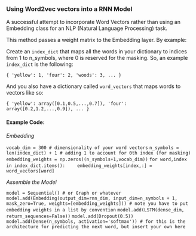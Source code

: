 ### Using Word2vec vectors into a RNN Model

A successful attempt to incorporate Word Vectors rather than using an Embedding class for an NLP (Natural Language Processing) task. 

This method passes a weight matrix to the Embedding layer. By example:

Create an `index_dict` that maps all the words in your dictionary to indices from 1 to n_symbols, where 0 is reserved for the masking. So, an example `index_dict` is the following:

`{
 'yellow': 1,
 'four': 2,
 'woods': 3,
...
}`

And you also have a dictionary called `word_vectors` that maps words to vectors like so:

`{
 'yellow': array([0.1,0.5,...,0.7]),
 'four': array([0.2,1.2,...,0.9]),
...
}`

#### Example Code:

*Embedding*

`vocab_dim = 300 # dimensionality of your word vectors`
`n_symbols = len(index_dict) + 1 # adding 1 to account for 0th index (for masking)`
`embedding_weights = np.zeros((n_symbols+1,vocab_dim))`
`for word,index in index_dict.items():`
`    embedding_weights[index,:] = word_vectors[word]`

*Assemble the Model*

`model = Sequential() # or Graph or whatever`
`model.add(Embedding(output_dim=rnn_dim, input_dim=n_symbols + 1, mask_zero=True, weights=[embedding_weights])) # note you have to put embedding weights in a list by convention`
`model.add(LSTM(dense_dim, return_sequences=False))`
`model.add(Dropout(0.5))`
`model.add(Dense(n_symbols, activation='softmax')) # for this is the architecture for predicting the next word, but insert your own here`
